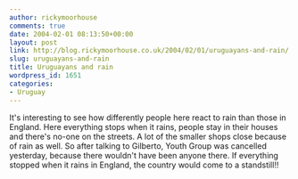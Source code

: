 ```yaml
---
author: rickymoorhouse
comments: true
date: 2004-02-01 08:13:50+00:00
layout: post
link: http://blog.rickymoorhouse.co.uk/2004/02/01/uruguayans-and-rain/
slug: uruguayans-and-rain
title: Uruguayans and rain
wordpress_id: 1651
categories:
- Uruguay
---
```


It's interesting to see how differently people here react to rain than those in England. Here everything stops when it rains, people stay in their houses and there's no-one on the streets. A lot of the smaller shops close because of rain as well. So after talking to Gilberto, Youth Group was cancelled yesterday, because there wouldn't have been anyone there. If everything stopped when it rains in England, the country would come to a standstill!!
